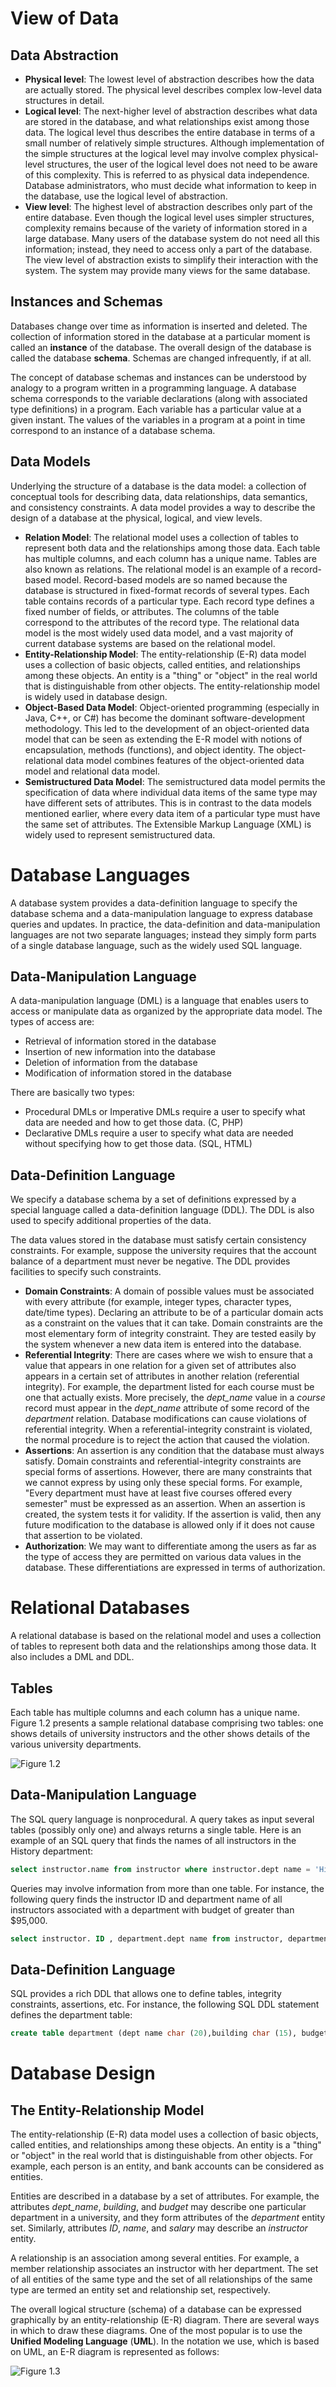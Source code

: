 # View of Data
## Data Abstraction
* __Physical level__: The lowest level of abstraction describes how the data are actually stored. The physical level describes complex low-level data structures in detail.
* __Logical level__: The next-higher level of abstraction describes what data are stored in the database, and what relationships exist among those data. The logical level thus describes the entire database in terms of a small number of relatively simple structures. Although implementation of the simple structures at the logical level may involve complex physical-level structures, the user of the logical level does not need to be aware of this complexity. This is referred to as physical data independence. Database administrators, who must decide what information to keep in the database, use the logical level of abstraction.
* __View level__: The highest level of abstraction describes only part of the entire database. Even though the logical level uses simpler structures, complexity remains because of the variety of information stored in a large database. Many users of the database system do not need all this information; instead, they need to access only a part of the database. The view level of abstraction exists to simplify their interaction with the system. The system may provide many views for the same database.

## Instances and Schemas
Databases change over time as information is inserted and deleted. The collection of information stored in the database at a particular moment is called an __instance__ of the database. The overall design of the database is called the database __schema__. Schemas are changed infrequently, if at all.  

The concept of database schemas and instances can be understood by analogy to a program written in a programming language. A database schema corresponds to the variable declarations (along with associated type definitions) in a program. Each variable has a particular value at a given instant. The values of the variables in a program at a point in time correspond to an instance of a database schema.

## Data Models
Underlying the structure of a database is the data model: a collection of conceptual tools for describing data, data relationships, data semantics, and consistency constraints. A data model provides a way to describe the design of a database at the physical, logical, and view levels.

* __Relation Model__: The relational model uses a collection of tables to represent both data and the relationships among those data. Each table has multiple columns, and each column has a unique name. Tables are also known as relations. The relational model is an example of a record-based model. Record-based models are so named because the database is structured in fixed-format records of several types. Each table contains records of a particular type. Each record type defines a fixed number of fields, or attributes. The columns of the table correspond to the attributes of the record type. The relational data model is the most widely used data model, and a vast majority of current database systems are based on the relational model.
* __Entity-Relationship Model__: The entity-relationship (E-R) data model uses a collection of basic objects, called entities, and relationships among these objects. An entity is a "thing" or "object" in the real world that is distinguishable from other objects. The entity-relationship model is widely used in database design.
* __Object-Based Data Model__: Object-oriented programming (especially in Java, C++, or C#) has become the dominant software-development methodology. This led to the development of an object-oriented data model that can be seen as extending the E-R model with notions of encapsulation, methods (functions), and object identity. The object-relational data model combines features of the object-oriented data model and relational data model.
* __Semistructured Data Model__: The semistructured data model permits the specification of data where individual data items of the same type may have different sets of attributes. This is in contrast to the data models mentioned earlier, where every data item of a particular type must have the same set of attributes. The Extensible Markup Language (XML) is widely used to represent semistructured data.

# Database Languages
A database system provides a data-definition language to specify the database schema and a data-manipulation language to express database queries and updates. In practice, the data-definition and data-manipulation languages are not two separate languages; instead they simply form parts of a single database language, such as the widely used SQL language.

## Data-Manipulation Language
A data-manipulation language (DML) is a language that enables users to access or manipulate data as organized by the appropriate data model. The types of access are:
* Retrieval of information stored in the database
* Insertion of new information into the database
* Deletion of information from the database
* Modification of information stored in the database

There are basically two types:
* Procedural DMLs or Imperative DMLs require a user to specify what data are needed and how to get those data. (C, PHP)
* Declarative DMLs require a user to specify what data are needed without specifying how to get those data. (SQL, HTML)


## Data-Definition Language
We specify a database schema by a set of definitions expressed by a special language called a data-definition language (DDL). The DDL is also used to specify additional properties of the data.  

The data values stored in the database must satisfy certain consistency constraints. For example, suppose the university requires that the account balance of a department must never be negative. The DDL provides facilities to specify such constraints.

* __Domain Constraints__: A domain of possible values must be associated with every attribute (for example, integer types, character types, date/time types). Declaring an attribute to be of a particular domain acts as a constraint on the values that it can take. Domain constraints are the most elementary form of integrity constraint. They are tested easily by the system whenever a new data item is entered into the database.
* __Referential Integrity__: There are cases where we wish to ensure that a value that appears in one relation for a given set of attributes also appears in a certain set of attributes in another relation (referential integrity). For example, the department listed for each course must be one that actually exists. More precisely, the _dept_name_ value in a _course_ record must appear in the _dept_name_ attribute of some record of the _department_ relation. Database modifications can cause violations of referential integrity. When a referential-integrity constraint is violated, the normal procedure is to reject the action that caused the violation.
* __Assertions__: An assertion is any condition that the database must always satisfy. Domain constraints and referential-integrity constraints are special forms of assertions. However, there are many constraints that we cannot express by using only these special forms. For example, "Every department must have at least five courses offered every semester" must be expressed as an assertion. When an assertion is created, the system tests it for validity. If the assertion is valid, then any future modification to the database is allowed only if it does not cause that assertion to be violated.
* __Authorization__: We may want to differentiate among the users as far as the type of access they are permitted on various data values in the database. These differentiations are expressed in terms of authorization.


# Relational Databases

A relational database is based on the relational model and uses a collection of tables to represent both data and the relationships among those data. It also includes a DML and DDL.

## Tables

Each table has multiple columns and each column has a unique name. Figure 1.2 presents a sample relational database comprising two tables: one shows details of university instructors and the other shows details of the various university departments.

![Figure 1.2](https://github.com/opwid/Library/blob/master/Database%20System%20Concepts/Images/Figure%201.2.png)


## Data-Manipulation Language
The SQL query language is nonprocedural. A query takes as input several tables (possibly only one) and always returns a single table. Here is an example of an SQL query that finds the names of all instructors in the History department:  
```SQL
select instructor.name from instructor where instructor.dept name = 'History';
```
Queries may involve information from more than one table. For instance, the following query finds the instructor ID and department name of all instructors associated with a department with budget of greater than $95,000.  
```SQL
select instructor. ID , department.dept name from instructor, department where instructor.dept name= department.dept name and department.budget > 95000;
```
## Data-Definition Language
SQL provides a rich DDL that allows one to define tables, integrity constraints, assertions, etc. For instance, the following SQL DDL statement defines the department table:
```SQL
create table department (dept name char (20),building char (15), budget numeric (12,2));
```
# Database Design

## The Entity-Relationship Model
The entity-relationship (E-R) data model uses a collection of basic objects, called entities, and relationships among these objects. An entity is a "thing" or "object" in the real world that is distinguishable from other objects. For example, each person is an entity, and bank accounts can be considered as entities.

Entities are described in a database by a set of attributes. For example, the attributes _dept_name_, _building_, and _budget_ may describe one particular department in a university, and they form attributes of the _department_ entity set. Similarly, attributes _ID_, _name_, and _salary_ may describe an _instructor_ entity.  

A relationship is an association among several entities. For example, a member relationship associates an instructor with her department. The set of all entities of the same type and the set of all relationships of the same type are termed an entity set and relationship set, respectively.  

The overall logical structure (schema) of a database can be expressed graphically by an entity-relationship (E-R) diagram. There are several ways in which to draw these diagrams. One of the most popular is to use the __Unified Modeling Language__ (__UML__). In the notation we use, which is based on UML, an E-R diagram is represented as follows:  

![Figure 1.3](https://github.com/opwid/Library/blob/master/Database%20System%20Concepts/Images/Figure%201.3.png)







